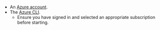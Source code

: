 * An [Azure account](https://azure.microsoft.com/pricing/free-trial).
* The [Azure CLI](/cli/azure/install-azure-cli).
  * Ensure you have signed in and selected an appropriate subscription before starting.